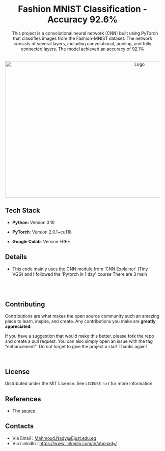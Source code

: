 <h1 align="center">Fashion MNIST Classification - Accuracy 92.6% </h1>
<div>
  <p align="center">
    This project is a convolutional neural network (CNN) built using PyTorch that classifies images from the Fashion-MNIST dataset. The network consists of several layers, including convolutional, pooling, and fully connected layers. The model achieved an accuracy of 92.1%
    <br/>
  </p>
</div>

<br/>
<div align="center">
  <a href="https://i.imgur.com/kjWVTBW.jpeg">
    <img src="https://i.imgur.com/kjWVTBW.jpeg" alt="Logo" width="860" height="444">
  </a>

<br/>
</div>

## Tech Stack

* **Python:** Version 3.10

* **PyTorch**: Version 2.0.1+cu118

* **Google Colab**: Version FREE


## Details

* This code mainly uses the CNN module from 'CNN Explainer' (Tiny VGG) and I followed the 'Pytorch in 1 day' course There are 3 main 

<br/>
<br/>



## Contributing
Contributions are what makes the open source community such an amazing place to learn, inspire, and create. Any contributions you make are **greatly appreciated**.

If you have a suggestion that would make this better, please fork the repo and create a pull request. You can also simply open an issue with the tag "enhancement".
Do not forget to give the project a star! Thanks again!

<br/>

## License

Distributed under the MIT License. See `LICENSE.txt` for more information.





## References

*  The [source](https://www.learnpytorch.io/?ref=mrdbourke.com)


## Contacts
* Via Email : Mahmoud.Nady@Ejust.edu.eg
* Via LinkidIn : https://www.linkedin.com/in/abonady/






